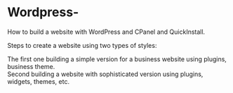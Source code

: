 # Wordpress- 

How to build a website with WordPress and CPanel and QuickInstall.

Steps to create a website using two types of styles:

The first one building a simple version for a business website using plugins, business theme.  
Second building a website with sophisticated version using plugins, widgets, themes, etc.  
